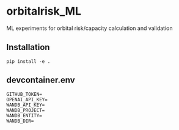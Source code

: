 # orbitalrisk_ML
ML experiments for orbital risk/capacity calculation and validation

## Installation

```
pip install -e .
```

## devcontainer.env
```
GITHUB_TOKEN=
OPENAI_API_KEY=
WANDB_API_KEY=
WANDB_PROJECT=
WANDB_ENTITY=
WANDB_DIR=
```
